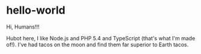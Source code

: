 # hello-world

Hi, Humans!!!

Hubot here, I like Node.js and PHP 5.4 and TypeScript (that's what I'm made of!).
I've had tacos on the moon and find them far superior to Earth tacos.
